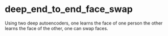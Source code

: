 # deep_end_to_end_face_swap

Using two deep autoencoders, one learns the face of one person the other learns the face of the other, one can swap faces. 


